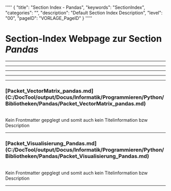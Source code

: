 '''''
{
"title": "Section Index - Pandas",
"keywords": "SectionIndex",
"categories": "",
"description": "Default Section Index Description",
"level": "00",
"pageID": "VORLAGE_PageID"
}
'''''


<h1>Section-Index Webpage zur Section <i>Pandas</i></h1>

<hr><hr><hr><hr><hr>


<h3>[Packet_VectorMatrix_pandas.md](C:/DocTool/output/Docus/Informatik/Programmieren/Python/Bibliotheken/Pandas/Packet_VectorMatrix_pandas.md)</h3><br>Kein Frontmatter gepglegt und somit auch kein Titelinformation bzw Description<hr>


<h3>[Packet_Visualisierung_Pandas.md](C:/DocTool/output/Docus/Informatik/Programmieren/Python/Bibliotheken/Pandas/Packet_Visualisierung_Pandas.md)</h3><br>Kein Frontmatter gepglegt und somit auch kein Titelinformation bzw Description<hr>